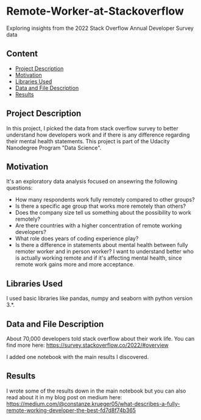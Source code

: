 # Remote-Worker-at-Stackoverflow
Exploring insights from the 2022 Stack Overflow Annual Developer Survey data

## Content
- [Project Description](#project-description)
- [Motivation](#motivation)
- [Libraries Used](#Libraries-Used)
- [Data and File Description](#Data-and-File-Description)
- [Results](#Results)

## Project Description
In this project, I picked the data from stack overflow survey to better understand how developers work and if there is any difference regarding their mental health statements.
This project is part of the Udacity Nanodegree Program "Data Science".

## Motivation
It's an exploratory data analysis focused on ansewring the following questions:
* How many respondents work fully remotely compared to other groups?
* Is there a specific age group that works more remotely than others?
* Does the company size tell us something about the possibility to work remotely?
* Are there countries with a higher concentration of remote working developers?
* What role does years of coding experience play?
* Is there a difference in statements about mental health between fully remoter worker and in person worker?
I want to understand better who is actually working remote and if it's affecting mental health, since remote work gains more and more acceptance.

## Libraries Used
I used basic libraries like pandas, numpy and seaborn with python version 3.*.

## Data and File Description
About 70,000 developers told stack overflow about their work life.
You can find more here: https://survey.stackoverflow.co/2022/#overview

I added one notebook with the main results I discovered.

## Results
I wrote some of the results down in the main notebook but you can also read about it in my blog post on medium here: https://medium.com/@constanze.krueger05/what-describes-a-fully-remote-working-developer-the-best-fd7d8f74b365
